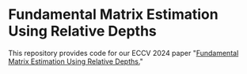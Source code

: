 # Fundamental Matrix Estimation Using Relative Depths

This repository provides code for our ECCV 2024 paper "[Fundamental Matrix Estimation Using Relative Depths.](https://www.ecva.net/papers/eccv_2024/papers_ECCV/papers/08966.pdf)"  

